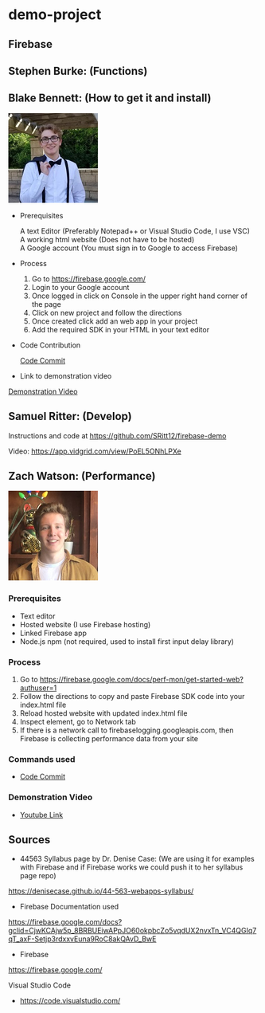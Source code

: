 # demo-project

## Firebase

## Stephen Burke: (Functions)

## Blake Bennett: (How to get it and install)
![Profile picture](me.jpg)
- Prerequisites

  A text Editor (Preferably Notepad++ or Visual Studio Code, I use VSC)<br/>
  A working html website (Does not have to be hosted)<br/>
  A Google account (You must sign in to Google to access Firebase)
- Process

   1. Go to https://firebase.google.com/<br/>
  2. Login to your Google account<br/>
  3. Once logged in click on Console in the upper right hand corner of the page<br/>
  4. Click on new project and follow the directions<br/>
  5. Once created click add an web app in your project<br/>
  6. Add the required SDK in your HTML in your text editor<br/>
 
- Code Contribution 

  [Code Commit](https://github.com/bben6087/demo-project/commit/62f0ac7a759f10a0bbe065521d1ad0e43cbfcb36)
  
- Link to demonstration video

[Demonstration Video](https://use.vg/wVMweJ)

## Samuel Ritter: (Develop)

Instructions and code at https://github.com/SRitt12/firebase-demo

Video: https://app.vidgrid.com/view/PoEL5ONhLPXe

## Zach Watson: (Performance)
![Profile picture](zach.jpg)

### Prerequisites
- Text editor
- Hosted website (I use Firebase hosting)
- Linked Firebase app
- Node.js npm (not required, used to install first input delay library)

### Process
1. Go to https://firebase.google.com/docs/perf-mon/get-started-web?authuser=1
2. Follow the directions to copy and paste Firebase SDK code into your index.html file
3. Reload hosted website with updated index.html file
4. Inspect element, go to Network tab
5. If there is a network call to firebaselogging.googleapis.com, then Firebase is collecting performance data from your site

### Commands used
- [Code Commit](https://github.com/bben6087/demo-project/commit/84dffe9ff805af7b329379609d96d4257d2a9ef3)

### Demonstration Video
- [Youtube Link](https://youtu.be/QpNauMLp6AA)


## Sources
- 44563 Syllabus page by Dr. Denise Case: (We are using it for examples with Firebase and if Firebase works we could push it to her syllabus page repo)

https://denisecase.github.io/44-563-webapps-syllabus/

- Firebase Documentation used

https://firebase.google.com/docs?gclid=CjwKCAjw5p_8BRBUEiwAPpJO60okpbcZo5vqdUX2nvxTn_VC4QGIq7qT_axF-Setjp3rdxxvEuna9RoC8akQAvD_BwE 

- Firebase

https://firebase.google.com/

Visual Studio Code
- https://code.visualstudio.com/
